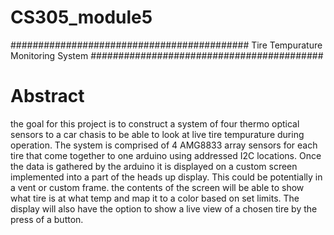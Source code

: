 # CS305_module5
########################################### Tire Tempurature Monitoring System ##########################################


# Abstract
the goal for this project is to construct a system of four thermo optical sensors to a car chasis to be able to look at 
live tire tempurature during operation. The system is comprised of 4 AMG8833 array sensors for each tire that come 
together to one arduino using addressed I2C locations. Once the data is gathered by the arduino it is displayed on a
custom screen implemented into a part of the heads up display. This could be potentially in a vent or custom frame. the 
contents of the screen will be able to show what tire is at what temp and map it to a color based on set limits. The 
display will also have the option to show a live view of a chosen tire by the press of a button. 
